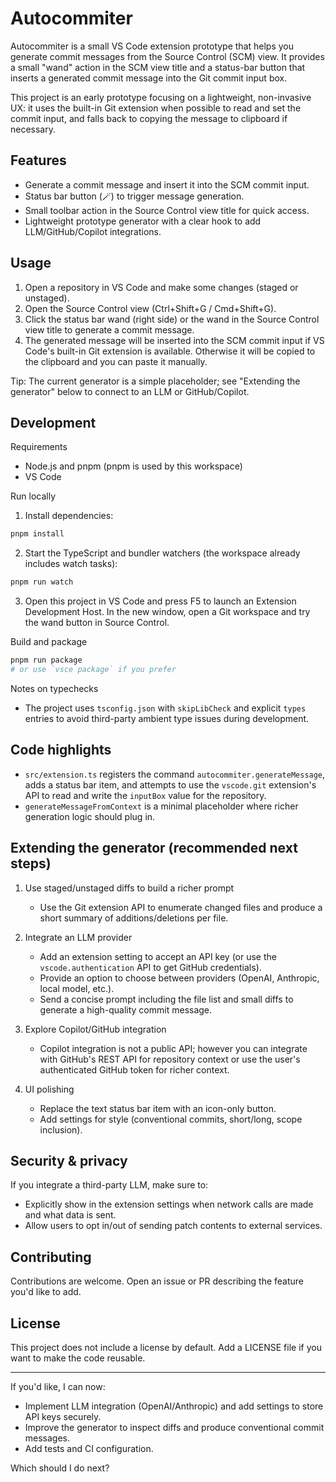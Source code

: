 # Autocommiter

Autocommiter is a small VS Code extension prototype that helps you generate commit messages from the Source Control (SCM) view. It provides a small "wand" action in the SCM view title and a status-bar button that inserts a generated commit message into the Git commit input box.

This project is an early prototype focusing on a lightweight, non-invasive UX: it uses the built-in Git extension when possible to read and set the commit input, and falls back to copying the message to clipboard if necessary.

## Features

- Generate a commit message and insert it into the SCM commit input.
- Status bar button (🪄) to trigger message generation.
- Small toolbar action in the Source Control view title for quick access.
- Lightweight prototype generator with a clear hook to add LLM/GitHub/Copilot integrations.

## Usage

1. Open a repository in VS Code and make some changes (staged or unstaged).
2. Open the Source Control view (Ctrl+Shift+G / Cmd+Shift+G).
3. Click the status bar wand (right side) or the wand in the Source Control view title to generate a commit message.
4. The generated message will be inserted into the SCM commit input if VS Code's built-in Git extension is available. Otherwise it will be copied to the clipboard and you can paste it manually.

Tip: The current generator is a simple placeholder; see "Extending the generator" below to connect to an LLM or GitHub/Copilot.

## Development

Requirements
- Node.js and pnpm (pnpm is used by this workspace)
- VS Code

Run locally

1. Install dependencies:

```bash
pnpm install
```

2. Start the TypeScript and bundler watchers (the workspace already includes watch tasks):

```bash
pnpm run watch
```

3. Open this project in VS Code and press F5 to launch an Extension Development Host. In the new window, open a Git workspace and try the wand button in Source Control.

Build and package

```bash
pnpm run package
# or use `vsce package` if you prefer
```

Notes on typechecks
- The project uses `tsconfig.json` with `skipLibCheck` and explicit `types` entries to avoid third-party ambient type issues during development.

## Code highlights

- `src/extension.ts` registers the command `autocommiter.generateMessage`, adds a status bar item, and attempts to use the `vscode.git` extension's API to read and write the `inputBox` value for the repository.
- `generateMessageFromContext` is a minimal placeholder where richer generation logic should plug in.

## Extending the generator (recommended next steps)

1. Use staged/unstaged diffs to build a richer prompt
   - Use the Git extension API to enumerate changed files and produce a short summary of additions/deletions per file.

2. Integrate an LLM provider
   - Add an extension setting to accept an API key (or use the `vscode.authentication` API to get GitHub credentials).
   - Provide an option to choose between providers (OpenAI, Anthropic, local model, etc.).
   - Send a concise prompt including the file list and small diffs to generate a high-quality commit message.

3. Explore Copilot/GitHub integration
   - Copilot integration is not a public API; however you can integrate with GitHub's REST API for repository context or use the user's authenticated GitHub token for richer context.

4. UI polishing
   - Replace the text status bar item with an icon-only button.
   - Add settings for style (conventional commits, short/long, scope inclusion).

## Security & privacy

If you integrate a third-party LLM, make sure to:

- Explicitly show in the extension settings when network calls are made and what data is sent.
- Allow users to opt in/out of sending patch contents to external services.

## Contributing

Contributions are welcome. Open an issue or PR describing the feature you'd like to add.

## License

This project does not include a license by default. Add a LICENSE file if you want to make the code reusable.

---

If you'd like, I can now:

- Implement LLM integration (OpenAI/Anthropic) and add settings to store API keys securely.
- Improve the generator to inspect diffs and produce conventional commit messages.
- Add tests and CI configuration.

Which should I do next?
